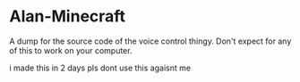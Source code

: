 # Alan-Minecraft
A dump for the source code of the voice control thingy. Don't expect for any of this to work on your computer.

i made this in 2 days pls dont use this agaisnt me 
